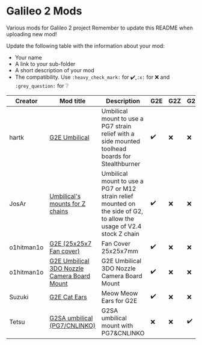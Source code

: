 # Galileo 2 Mods

Various mods for Galileo 2 project
Remember to update this README when uploading new mod!

Update the following table with the information about your mod:
- Your name
- A link to your sub-folder
- A short description of your mod
- The compatibility. Use `:heavy_check_mark:` for :heavy_check_mark:,`:x:` for :x: and `:grey_question:` for :grey_question:

| Creator | Mod title | Description | G2E | G2Z | G2SA |
| --- | --- | --- | --- | --- | --- |
| hartk |[ G2E Umbilical ](./hartk/G2E_Umbilical)| Umbilical mount to use a PG7 strain relief with a side mounted toolhead boards for Stealthburner | :heavy_check_mark: | :x: | :x: |
| JosAr |[ Umbilical's mounts for Z chains ](./JosAr/G2_Umbilical_for_z_chain)| Umbilical mount to use a PG7 or M12 strain relief mounted on the side of G2, to allow the usage of V2.4 stock Z chain | :heavy_check_mark: | :x: | :x: |
| o1hitman1o |[ G2E (25x25x7 Fan cover) ](./o1hitman1o/25x25x7mm%20Fan)| Fan Cover 25x25x7mm  | :heavy_check_mark: |  :x: | :x: |
| o1hitman1o |[ G2E Umbilical 3DO Nozzle Camera Board Mount ](./o1hitman1o/G2E_Umbilical_3DO_nozzle-camera)| G2E Umbilical 3DO Nozzle Camera Board Mount  | :heavy_check_mark: |  :x: | :x: |
| Suzuki |[ G2E Cat Ears ](./Suzuki/G2E-MewBurner) | Meow Meow Ears for G2E | :heavy_check_mark:| :x: | :x: |
| Tetsu |[ G2SA umbilical (PG7/CNLINKO) ](./Tetsu/G2SA%20umbilical%20mount%20with%20PG7%26CNLINKO)| G2SA umbilical mount with PG7&CNLINKO | :x: | :x: | :heavy_check_mark: |

